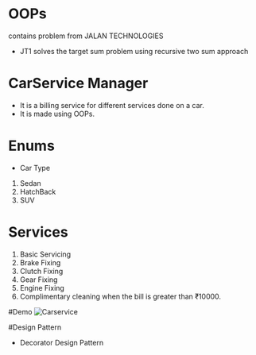 # OOPs
contains problem from JALAN TECHNOLOGIES

* JT1 solves the target sum problem using recursive two sum approach

# CarService Manager
* It is a billing service for different services done on a car.
* It is made using OOPs.

# Enums
* Car Type
1. Sedan
2. HatchBack
3. SUV

# Services
1. Basic Servicing
2. Brake Fixing
3. Clutch Fixing
4. Gear Fixing
5. Engine Fixing
6. Complimentary cleaning when the bill is greater than ₹10000.


#Demo
![Carservice](https://user-images.githubusercontent.com/93002372/231490214-79e19855-a151-4ab1-920d-6749cfe55e89.png)

#Design Pattern
* Decorator Design Pattern


